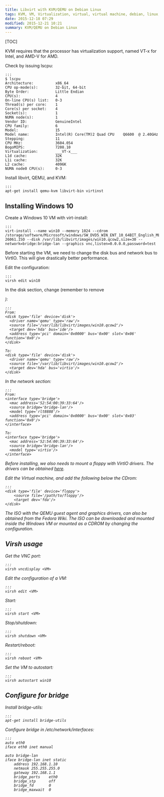 ```yaml
---
title: Libvirt with KVM/QEMU on Debian Linux
tags: KVM, VM, Virtualization, virtual, virtual machine, debian, linux, windows, qemu, libvirt, virsh
date: 2015-12-18 07:29
modified: 2015-12-21 10:21
summary: KVM/QEMU on Debian Linux
---
```


[TOC]

KVM requires that the processor has virtualization support, named VT-x for Intel, and AMD-V for AMD.

Check by issuing lscpu:

    :::
    $ lscpu
    Architecture:          x86_64
    CPU op-mode(s):        32-bit, 64-bit
    Byte Order:            Little Endian
    CPU(s):                4
    On-line CPU(s) list:   0-3
    Thread(s) per core:    1
    Core(s) per socket:    4
    Socket(s):             1
    NUMA node(s):          1
    Vendor ID:             GenuineIntel
    CPU family:            6
    Model:                 15
    Model name:            Intel(R) Core(TM)2 Quad CPU    Q6600  @ 2.40GHz
    Stepping:              11
    CPU MHz:               3604.054
    BogoMIPS:              7208.10
    Virtualization:        ___VT-x___
    L1d cache:             32K
    L1i cache:             32K
    L2 cache:              4096K
    NUMA node0 CPU(s):     0-3

Install libvirt, QEMU, and KVM:

    :::
    apt-get install qemu-kvm libvirt-bin virtinst



## Installing Windows 10
Create a Windows 10 VM with virt-install:

    :::
    virt-install --name win10 --memory 1024 --cdrom /storage/software/Microsoft/windows/SW_DVD5_WIN_ENT_10_64BIT_English_MLF_X20-26061.ISO --disk /var/lib/libvirt/images/win10.qcow2,size=30 --network=bridge:bridge-lan --graphics vnc,listen=0.0.0.0,password=test

Before starting the VM, we need to change the disk bus and network bus to VirtIO. This will give drastically better performance.

Edit the configuration:

    :::
    virsh edit win10

In the disk section, change (remember to remove <address>):

    :::
    From:
    <disk type='file' device='disk'>
      <driver name='qemu' type='raw'/>
      <source file='/var/lib/libvirt/images/win10.qcow2'/>
      <target dev='hda' bus='ide'/>
      <address type='pci' domain='0x0000' bus='0x00' slot='0x06' function='0x0'/>
    </disk>

    To:
    <disk type='file' device='disk'>
      <driver name='qemu' type='raw'/>
      <source file='/var/lib/libvirt/images/win10.qcow2'/>
      <target dev='hda' bus='virtio'/>
    </disk>

In the network section:

    :::
    From:
    <interface type='bridge'>
      <mac address='52:54:00:39:33:64'/>
      <source bridge='bridge-lan'/>
      <model type='rlt8888'/>
      <address type='pci' domain='0x0000' bus='0x00' slot='0x03' function='0x0'/>
    </interface>

    To:
    <interface type='bridge'>
      <mac address='52:54:00:39:33:64'/>
      <source bridge='bridge-lan'/>
      <model type='virtio'/>
    </interface>

Before installing, we also needs to mount a floppy with VirtIO drivers. The drivers can be obtained [here](https://fedoraproject.org/wiki/Windows_Virtio_Drivers).

Edit the Virtual machine, and add the following below the CDrom:

    :::
    <disk type='file' device='floppy'>
        <source file='/path/to/floppy'/>
        <target dev='fda'/>
    </disk>

The ISO with the QEMU guest agent and graphics drivers, can also be obtained from the Fedora Wiki.
The ISO can be downloaded and mounted inside the Windows VM or mounted as a CDROM by changing the configuration.



## Virsh usage

Get the VNC port:

    :::
    virsh vncdisplay <VM>

Edit the configuration of a VM:

    :::
    virsh edit <VM>

Start:

    :::
    virsh start <VM>

Stop/shutdown:

    :::
    virsh shutdown <VM>

Restart/reboot:

    :::
    virsh reboot <VM>

Set the VM to autostart:

    :::
    virsh autostart win10


## Configure for bridge

Install bridge-utils:

    :::
    apt-get install bridge-utils

Configure bridge in /etc/network/interfaces:

    :::
    auto eth0
    iface eth0 inet manual

    auto bridge-lan
    iface bridge-lan inet static
        address 192.168.1.10
        netmask 255.255.255.0
        gateway 192.168.1.1
        bridge_ports    eth0
        bridge_stp      off
        bridge_fd       0
        bridge_maxwait  0
